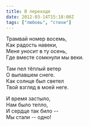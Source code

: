 ```yaml
---
title: В переходе
date: 2012-03-14T15:18:00Z
tags: ["любовь", "стихи"]
---
```



Трамвай номер восемь,  
Как радость навеки,  
Меня уносит в ту осень,  
Где вместе сомкнули мы веки.  

Там пел тёплый ветер  
О выпавшем снеге.  
Как солнце был светел  
Твой взгляд в моей неге.  

И время застыло,  
Нам было тепло,  
И сердце так било --  
Мы стали -- одно!  

